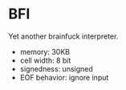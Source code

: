 # BFI
Yet another brainfuck interpreter.

- memory: 30KB
- cell width: 8 bit
- signedness: unsigned
- EOF behavior: ignore input
